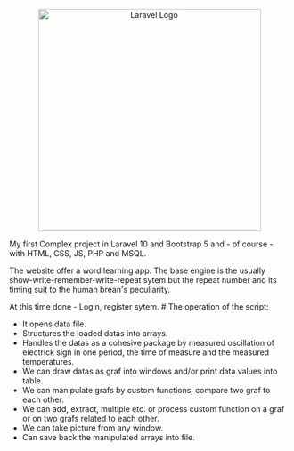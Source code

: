 <p align="center"><a href="https://laravel.com" target="_blank"><img src="https://raw.githubusercontent.com/laravel/art/master/logo-lockup/5%20SVG/2%20CMYK/1%20Full%20Color/laravel-logolockup-cmyk-red.svg" width="400" alt="Laravel Logo"></a></p>
My first Complex project in Laravel 10 and Bootstrap 5 and - of course - with HTML, CSS, JS, PHP and MSQL.

The website offer a word learning app. The base engine is the usually show-write-remember-write-repeat sytem but the repeat number and its timing suit to the human brean's peculiarity.

At this time done
    - Login, register sytem.
    # The operation of the script:
 - It opens data file.
 - Structures the loaded datas into arrays.
 - Handles the datas as a cohesive package by measured oscillation of electrick sign in one period, the time of measure and the measured temperatures.
 - We can draw datas as graf into windows and/or print data values into table.
 - We can manipulate grafs by custom functions, compare two graf to each other.
 - We can add, extract, multiple etc. or process custom function on a graf or on two grafs related to each other.
 - We can take picture from any window.
 - Can save back the manipulated arrays into file.
